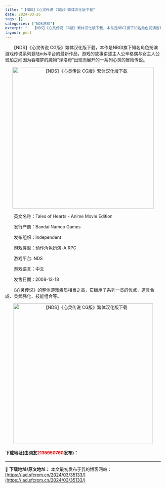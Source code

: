 ```yaml
---
title: "【NDS】《心灵传说 CG版》繁体汉化版下载"
date: 2024-03-26
tags: []
categories: ["NDS游戏"]
excerpt: "　　【NDS】《心灵传说 CG版》繁体汉化版下载，本作是NBGI旗下知名角色扮演游戏传说系列登陆nds平台的最新作品，游戏的故事讲述主人公辛格偶与女主人公琥珀之间因为吞噬梦的魔物&ldquo;泽洛母&rdquo;出现而展开的一系列心灵的冒险传说。 　　英文名称：Tales of Hearts - A&hellip;"
layout: post
---
```


 <p>　　【NDS】《心灵传说 CG版》繁体汉化版下载，本作是NBGI旗下知名角色扮演游戏传说系列登陆nds平台的最新作品，游戏的故事讲述主人公辛格偶与女主人公琥珀之间因为吞噬梦的魔物&ldquo;泽洛母&rdquo;出现而展开的一系列心灵的冒险传说。</p> <p align="center"><img align="" border="0" src="https://lad.sfcrom.cn/wp-content/uploads/2024/03/20240326_66022dd03f14a.png" width="457" alt="【NDS】《心灵传说 CG版》繁体汉化版下载" /></p> <p>　　英文名称：Tales of Hearts - Anime Movie Edition</p> <p>　　发行产商：Bandai Namco Games</p> <p>　　发布组织：Independent</p> <p>　　游戏类型：动作角色扮演-A.RPG</p> <p>　　游戏平台: NDS</p> <p>　　游戏语言：中文</p> <p>　　发售日期：2008-12-18</p> <p>　　《心灵传说》的整体游戏素质相当之高，它继承了系列一贯的优点，道具合成、灵武强化、技能组合等。</p> <p align="center"><img align="" border="0" src="https://lad.sfcrom.cn/wp-content/uploads/2024/03/20240326_66022dd0e867e.png" width="452" alt="【NDS】《心灵传说 CG版》繁体汉化版下载" /></p> <p><h4>下载地址(由网友<font color="red">2135950760</font>发布)：</h4></p> 

---
📖 **下载地址/原文地址：** 本文最初发布于我的博客网站：[https://lad.sfcrom.cn/2024/03/35133/](https://lad.sfcrom.cn/2024/03/35133/)
